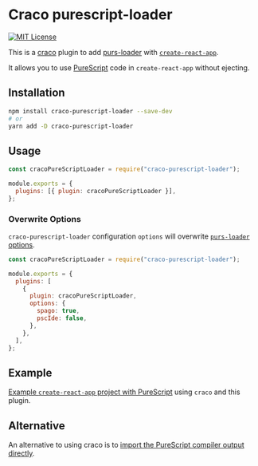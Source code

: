 # Craco purescript-loader

[![MIT License](https://img.shields.io/badge/license-MIT-blue.svg)](LICENSE)

This is a [craco](https://github.com/gsoft-inc/craco) plugin to add [purs-loader](https://www.npmjs.com/package/purs-loader) with [`create-react-app`](https://facebook.github.io/create-react-app).

It allows you to use [PureScript](https://www.purescript.org) code in `create-react-app` without ejecting.

## Installation

```bash
npm install craco-purescript-loader --save-dev
# or
yarn add -D craco-purescript-loader
```

## Usage

```js
const cracoPureScriptLoader = require("craco-purescript-loader");

module.exports = {
  plugins: [{ plugin: cracoPureScriptLoader }],
};
```

### Overwrite Options

`craco-purescript-loader` configuration `options` will overwrite [`purs-loader` options](https://www.npmjs.com/package/purs-loader#options).

```js
const cracoPureScriptLoader = require("craco-purescript-loader");

module.exports = {
  plugins: [
    {
      plugin: cracoPureScriptLoader,
      options: {
        spago: true,
        pscIde: false,
      },
    },
  ],
};
```

## Example

[Example `create-react-app` project with PureScript](https://github.com/andys8/create-react-app-purescript) using `craco` and this plugin.

## Alternative

An alternative to using craco is to [import the PureScript compiler output directly](https://github.com/purescript/spago/#get-started-from-scratch-with-webpack-frontend-projects).
